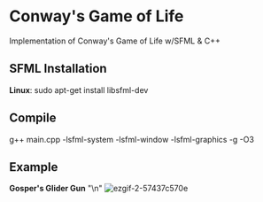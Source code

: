 # Conway's Game of Life
Implementation of Conway's Game of Life w/SFML &amp; C++

## SFML Installation
**Linux**: sudo apt-get install libsfml-dev

## Compile
g++ main.cpp -lsfml-system -lsfml-window -lsfml-graphics -g -O3 

## Example 
**Gosper's Glider Gun** "\n"
![ezgif-2-57437c570e](https://github.com/matthewcoppedge/Conway-s-Game-of-Life-/assets/69172752/3a06daf7-89ff-4e42-a0a3-8f52c327d1c8)
